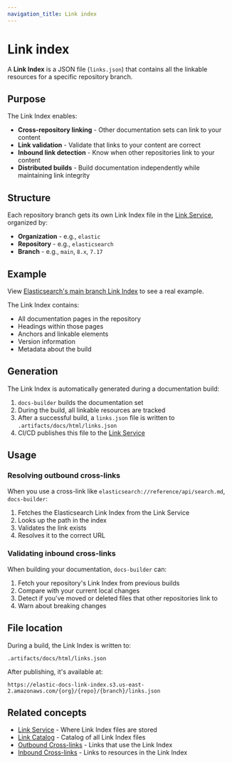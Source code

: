 ```yaml
---
navigation_title: Link index
---
```


# Link index

A **Link Index** is a JSON file (`links.json`) that contains all the linkable resources for a specific repository branch.

## Purpose

The Link Index enables:

* **Cross-repository linking** - Other documentation sets can link to your content
* **Link validation** - Validate that links to your content are correct
* **Inbound link detection** - Know when other repositories link to your content
* **Distributed builds** - Build documentation independently while maintaining link integrity

## Structure

Each repository branch gets its own Link Index file in the [Link Service](link-service.md), organized by:

* **Organization** - e.g., `elastic`
* **Repository** - e.g., `elasticsearch`
* **Branch** - e.g., `main`, `8.x`, `7.17`

## Example

View [Elasticsearch's main branch Link Index](https://elastic-docs-link-index.s3.us-east-2.amazonaws.com/elastic/elasticsearch/main/links.json) to see a real example.

The Link Index contains:

* All documentation pages in the repository
* Headings within those pages
* Anchors and linkable elements
* Version information
* Metadata about the build

## Generation

The Link Index is automatically generated during a documentation build:

1. `docs-builder` builds the documentation set
2. During the build, all linkable resources are tracked
3. After a successful build, a `links.json` file is written to `.artifacts/docs/html/links.json`
4. CI/CD publishes this file to the [Link Service](link-service.md)

## Usage

### Resolving outbound cross-links

When you use a cross-link like `elasticsearch://reference/api/search.md`, `docs-builder`:

1. Fetches the Elasticsearch Link Index from the Link Service
2. Looks up the path in the index
3. Validates the link exists
4. Resolves it to the correct URL

### Validating inbound cross-links

When building your documentation, `docs-builder` can:

1. Fetch your repository's Link Index from previous builds
2. Compare with your current local changes
3. Detect if you've moved or deleted files that other repositories link to
4. Warn about breaking changes

## File location

During a build, the Link Index is written to:

```
.artifacts/docs/html/links.json
```

After publishing, it's available at:

```
https://elastic-docs-link-index.s3.us-east-2.amazonaws.com/{org}/{repo}/{branch}/links.json
```

## Related concepts

* [Link Service](link-service.md) - Where Link Index files are stored
* [Link Catalog](link-catalog.md) - Catalog of all Link Index files
* [Outbound Cross-links](outbound-cross-links.md) - Links that use the Link Index
* [Inbound Cross-links](inbound-cross-links.md) - Links to resources in the Link Index
